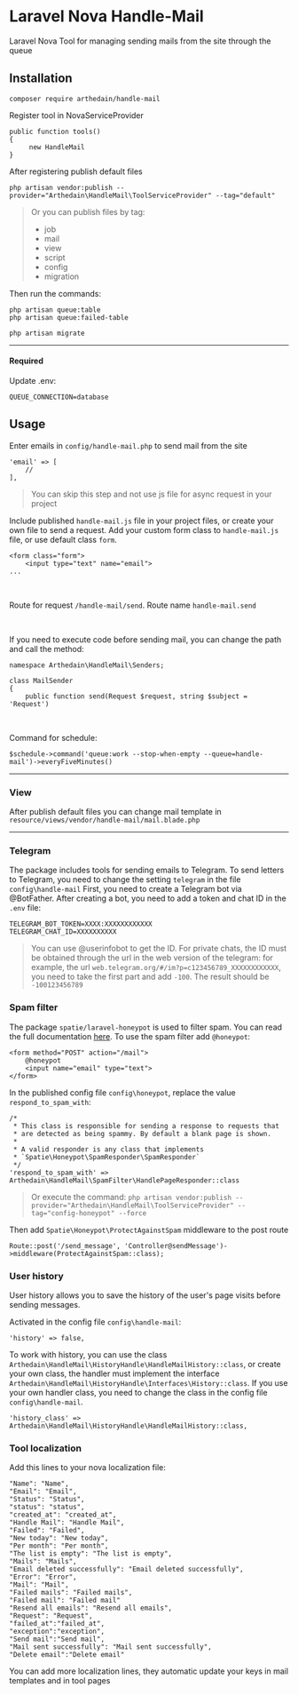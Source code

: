 Laravel Nova Handle-Mail
===
Laravel Nova Tool for managing sending mails from the site through the queue

Installation
---
```
composer require arthedain/handle-mail
```
Register tool in NovaServiceProvider

```
public function tools()
{
     new HandleMail
}
```

After registering publish default files
````
php artisan vendor:publish --provider="Arthedain\HandleMail\ToolServiceProvider" --tag="default"
````
> Or you can publish files by tag:
> * job
> * mail
> * view
> * script
> * config
> * migration

Then run the commands:
```$xslt
php artisan queue:table
php artisan queue:failed-table

php artisan migrate
```
----
#### Required 
Update .env:
```
QUEUE_CONNECTION=database
``` 
Usage
------
Enter emails in ``config/handle-mail.php`` to send mail from the site
```$xslt
'email' => [
    //
],
```

>You can skip this step and not use js file for async request in your project

Include published ``handle-mail.js`` file in your project files, or create your own file to send a request.
Add your custom form class to ``handle-mail.js`` file, or use default class ``form``.

```$xslt
<form class="form">
    <input type="text" name="email">   
...
```
<br>

Route for request  ```/handle-mail/send```. Route name ``handle-mail.send``

<br>

If you need to execute code before sending mail, you can change the path and call the method:
```$xslt
namespace Arthedain\HandleMail\Senders;

class MailSender
{
    public function send(Request $request, string $subject = 'Request')
```
<br>

Command for schedule:
````
$schedule->command('queue:work --stop-when-empty --queue=handle-mail')->everyFiveMinutes()
````
------------------

### View
After publish default files you can change mail template in ```resource/views/vendor/handle-mail/mail.blade.php```

------------------

### Telegram
The package includes tools for sending emails to Telegram.
To send letters to Telegram, you need to change the setting ``telegram`` in the file ``config\handle-mail`` 
First, you need to create a Telegram bot via @BotFather. After creating a bot, you need to add a token and chat ID in the ``.env`` file:
````
TELEGRAM_BOT_TOKEN=XXXX:XXXXXXXXXXXX 
TELEGRAM_CHAT_ID=XXXXXXXXXX
````

>You can use @userinfobot to get the ID.
>For private chats, the ID must be obtained through the url in the web version of the telegram: for example, the url `web.telegram.org/#/im?p=c123456789_XXXXXXXXXXXX`, you need to take the first part and add `-100`. The result should be `-100123456789`

### Spam filter
The package `spatie/laravel-honeypot` is used to filter spam. You can read the full documentation [here](https://github.com/spatie/laravel-honeypot).
To use the spam filter add `@honeypot`:
```
<form method="POST" action="/mail">
    @honeypot
    <input name="email" type="text">
</form>
```

In the published config file `config\honeypot`, replace the value `respond_to_spam_with`:
```
/*
 * This class is responsible for sending a response to requests that
 * are detected as being spammy. By default a blank page is shown.
 *
 * A valid responder is any class that implements
 * `Spatie\Honeypot\SpamResponder\SpamResponder`
 */
'respond_to_spam_with' => Arthedain\HandleMail\SpamFilter\HandlePageResponder::class
```
>Or execute the command: `php artisan vendor:publish --provider="Arthedain\HandleMail\ToolServiceProvider" --tag="config-honeypot" --force`

Then add `Spatie\Honeypot\ProtectAgainstSpam` middleware to the post route
```
Route::post('/send_message', 'Controller@sendMessage')->middleware(ProtectAgainstSpam::class);
```

### User history
User history allows you to save the history of the user's page visits before sending messages.

Activated in the config file `config\handle-mail`:
```
'history' => false,
```
To work with history, you can use the class `Arthedain\HandleMail\HistoryHandle\HandleMailHistory::class`, or create your own class, the handler must implement the interface `Arthedain\HandleMail\HistoryHandle\Interfaces\History::class`.
If you use your own handler class, you need to change the class in the config file `config\handle-mail`.
```
'history_class' => Arthedain\HandleMail\HistoryHandle\HandleMailHistory::class,
```

### Tool localization

Add this lines to your nova localization file:
````
"Name": "Name",
"Email": "Email",
"Status": "Status",
"status": "status",
"created_at": "created_at",
"Handle Mail": "Handle Mail",
"Failed": "Failed",
"New today": "New today",
"Per month": "Per month",
"The list is empty": "The list is empty",
"Mails": "Mails",
"Email deleted successfully": "Email deleted successfully",
"Error": "Error",
"Mail": "Mail",
"Failed mails": "Failed mails",
"Failed mail": "Failed mail"
"Resend all emails": "Resend all emails",
"Request": "Request",
"failed_at":"failed_at",
"exception":"exception",
"Send mail":"Send mail",
"Mail sent successfully": "Mail sent successfully",
"Delete email":"Delete email"
````
You can add more localization lines, they automatic update your keys in mail templates and in tool pages
